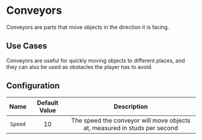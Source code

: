 # Conveyors

Conveyors are parts that move objects in the direction it is facing.

## Use Cases

Conveyors are useful for quickly moving objects to different places, and they can also be used as obstacles the player has to avoid.

## Configuration

| Name | Default Value | Description
|:-----:|:-----:|:-----:
| `Speed` | 10 | The speed the conveyor will move objects at, measured in studs per second

